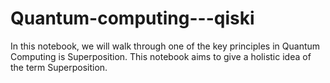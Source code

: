 # Quantum-computing---qiski
In this notebook, we will walk through one of the key principles in Quantum Computing is Superposition. This notebook aims to give a holistic idea of the term Superposition.

